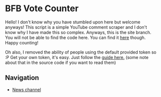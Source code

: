# BFB Vote Counter
Hello! I don't know why you have stumbled upon here but welcome anyways!
This script is a simple YouTube comment scraper and I don't know why I have made this 
so complex. Anyways, this is the site branch. You will not be able to find the code here. 
You can find it [here](https://github.com/kcomain/bfbVoteCounter) though. Happy counting!

Oh also, I removed the ability of people using the default provided token so :P 
Get your own token, it's easy. Just follow the [guide here.](https://github.com/kcomain/bfbVoteCounter/wiki/Getting-your-Google-API-token)
(some note about that in the source code if you want to read them)
<!-- Author's note:
I'm willing to give users access without giving them access to my token but there's a catch - oh wait not *a* catch but a few:
A: If I am going to give access to users without them having to get a token:
a1. I just cannot and if i can: i cannot figure out a good way to lock it out, i can very well put it on a server and lock it out with passwords and stuff but some people is going to figure out how to get in anyways and 
a2. i don't fucking know how to perform checks on clients and at this point seems pointless
B: If i am *not* going to give access to people to my token and they have to use their own
b1. less user friendly
b2. less people using this (no one is using this :))
-
-
The likelihood of this counter to be used is slim anyways, so you should checkout the one made by figgyc instead: https://bfb.figgyc.uk
-->

## Navigation
- [News channel](./news)
